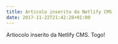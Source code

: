 ```yaml
---
title: Articolo inserito da Netlify CMS
date: 2017-11-22T21:42:28+01:00
---
```

Artiocolo inserito da Netlify CMS. Togo!
